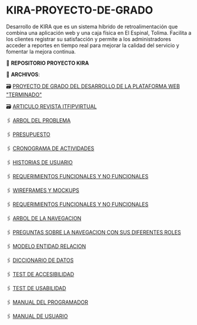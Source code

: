 # KIRA-PROYECTO-DE-GRADO
Desarrollo de KIRA que es un sistema híbrido de retroalimentación que combina una aplicación web y una caja física en El Espinal, Tolima. Facilita a los clientes registrar su satisfacción y permite a los administradores acceder a reportes en tiempo real para mejorar la calidad del servicio y fomentar la mejora continua.

:file_folder: **REPOSITORIO PROYECTO KIRA**

:paperclip: **ARCHIVOS**:

🗃️ [PROYECTO DE GRADO DEL DESARROLLO DE LA PLATAFORMA WEB "TERMINADO"](https://github.com/CamiloDax/KIRA-PROYECTO-DE-GRADO/blob/main/PROYECTO%20DE%20DESARROLLO%20DE%20KIRA.pdf)

🗃️ [ARTICULO REVISTA ITFIPVIRTUAL](https://github.com/CamiloDax/KIRA-PROYECTO-DE-GRADO/blob/main/ArticuloRevistaKIRA.pdf)

🖇️ [ARBOL DEL PROBLEMA](https://github.com/CamiloDax/KIRA-PROYECTO-DE-GRADO/blob/main/ARBOL%20DEL%20PROBLEMA.pdf)

🖇️ [PRESUPUESTO](https://github.com/CamiloDax/KIRA-PROYECTO-DE-GRADO/blob/main/PRESUPUESTO.pdf)

🖇️ [CRONOGRAMA DE ACTIVIDADES](https://github.com/CamiloDax/KIRA-PROYECTO-DE-GRADO/blob/main/CRONOGRAMA%20DE%20ACTIVIDADES.pdf)

🖇️ [HISTORIAS DE USUARIO](https://github.com/CamiloDax/KIRA-PROYECTO-DE-GRADO/blob/main/HISTORIAS%20DE%20USUARIO.pdf)

🖇️ [REQUERIMIENTOS FUNCIONALES Y NO FUNCIONALES](https://github.com/CamiloDax/KIRA-PROYECTO-DE-GRADO/blob/main/REQUERIMIENTOS%20FUNCIONALES%20Y%20NO%20FUNCIONALES.pdf)

🖇️ [WIREFRAMES Y MOCKUPS](https://github.com/CamiloDax/KIRA-PROYECTO-DE-GRADO/blob/main/Wireframes%26Mockups%20KIRA.pdf)

🖇️ [REQUERIMIENTOS FUNCIONALES Y NO FUNCIONALES](https://github.com/CamiloDax/KIRA-PROYECTO-DE-GRADO/blob/main/REQUERIMIENTOS%20FUNCIONALES%20Y%20NO%20FUNCIONALES.pdf)

🖇️ [ARBOL DE LA NAVEGACION](https://github.com/CamiloDax/KIRA-PROYECTO-DE-GRADO/blob/main/ARBOL%20DE%20LA%20NAVEGACION.pdf)

🖇️ [PREGUNTAS SOBRE LA NAVEGACION CON SUS DIFERENTES ROLES](https://github.com/CamiloDax/KIRA-PROYECTO-DE-GRADO/blob/main/PREGUNTAS_DE_LA_NAVEGACION_POR_ROLES%20.pdf)

🖇️ [MODELO ENTIDAD RELACION](https://github.com/CamiloDax/KIRA-PROYECTO-DE-GRADO/blob/main/MODELO%20ENTIDAD%20RELACION.pdf)

🖇️ [DICCIONARIO DE DATOS](https://github.com/CamiloDax/KIRA-PROYECTO-DE-GRADO/blob/main/DICCIONARIO%20DE%20DATOS%20TABLAS%20KIRA.xlsx)

🖇️ [TEST DE ACCESIBILIDAD](https://github.com/CamiloDax/KIRA-PROYECTO-DE-GRADO/blob/main/TEST%20DE%20ACCESIBILIDAD%20KIRA.xlsx)

🖇️ [TEST DE USABILIDAD](https://github.com/CamiloDax/KIRA-PROYECTO-DE-GRADO/blob/main/TEST%20DE%20USABILIDAD%20KIRA.xlsx)

🖇️ [MANUAL DEL PROGRAMADOR](https://github.com/CamiloDax/KIRA-PROYECTO-DE-GRADO/blob/main/MANUAL%20DEL%20PROGRAMADOR%20KIRA.pdf)

🖇️ [MANUAL DE USUARIO](https://github.com/CamiloDax/KIRA-PROYECTO-DE-GRADO/blob/main/MANUAL%20DE%20USUARIO.pdf)
